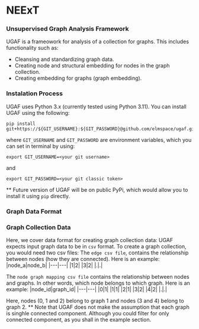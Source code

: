 # NEExT

### Unsupervised Graph Analysis Framework
UGAF is a frameowork for analysis of a collection for graphs. This includes functionality such as:
* Cleansing and standardizing graph data.
* Creating node and structural embedding for nodes in the graph collection.
* Creating embedding for graphs (graph embedding).

### Instalation Process
UGAF uses Python 3.x (currently tested using Python 3.11).
You can install UGAF using the following:
```console
pip install git+https://${GIT_USERNAME}:${GIT_PASSWORD}@github.com/elmspace/ugaf.git
```
where `GIT_USERNAME` and `GIT_PASSWORD` are environment variables, which you can set in terminal by using:
```console
export GIT_USERNAME=<your git username>
```
and 
```console
export GIT_PASSWORD=<your git classic token>
```
** Future version of UGAF will be on public PyPi, which would allow you to install it using `pip` directly.

### Graph Data Format
### Graph Collection Data
Here, we cover data format for creating graph collection data:
UGAF expects input graph data to be in `csv` format. To create a graph collection, you would need two csv files:
The `edge csv file`, contains the relationship between nodes (how they are connected). Here is an example:
|node_a|node_b|
|---|---|
|1|2|
|3|2|
|.|.|

The `node graph mapping csv file` contains the relationship between nodes and graphs. In other words, which node belongs to which graph.
Here is an example:
|node_id|graph_id|
|---|---|
|0|1|
|1|1|
|2|1|
|3|2|
|4|2|
|.|.|

Here, nodes (0, 1 and 2) belong to graph 1 and nodes (3 and 4) belong to graph 2.
** Note that UGAF does not make the assumption that each graph is singhle connected component. Although you could filter for only connected component, as you shall in the example section.

